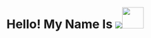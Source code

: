 <p align="center">

<h1 align="center">Hello! My Name Is <a href="https://github.com/x666dbg/"><img src="https://readme-typing-svg.herokuapp.com?font=Fira+Code&weight=100&size=30&duration=2000&pause=1000&center=true&width=180&height=29&lines=Rizky+Oryza" /></a><img src="https://media.giphy.com/media/mGcNjsfWAjY5AEZNw6/giphy.gif" width="50"></h1>

</p>
